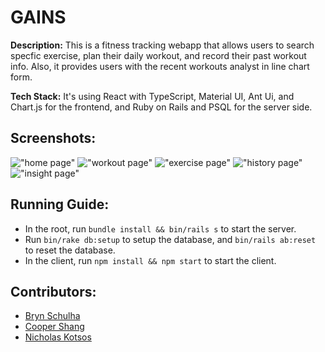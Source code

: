 # GAINS

**Description:** This is a fitness tracking webapp that allows users to search specfic exercise, plan their daily workout, and record their past workout info. Also, it provides users with the recent workouts analyst in line chart form. 

**Tech Stack:** It's using React with TypeScript, Material UI, Ant Ui, and Chart.js for the frontend, and Ruby on Rails and PSQL for the server side.

## Screenshots:
!["home page"]()
!["workout page"]()
!["exercise page"]()
!["history page"]()
!["insight page"]()

## Running Guide:
- In the root, run `bundle install && bin/rails s` to start the server.
- Run `bin/rake db:setup` to setup the database, and `bin/rails ab:reset` to reset the database.
- In the client, run `npm install && npm start` to start the client.

## Contributors:
- [Bryn Schulha](https://github.com/brynschulha)
- [Cooper Shang](https://github.com/vvEii)
- [Nicholas Kotsos](https://github.com/DyerMaker42)  
